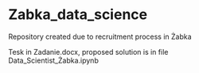# Zabka_data_science
Repository created due to recruitment process in Żabka

Tesk in Zadanie.docx, proposed solution is in file Data_Scientist_Żabka.ipynb
